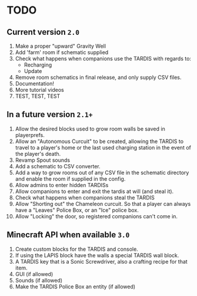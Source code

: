 # TODO
## Current version `2.0`
1. Make a proper "upward" Gravity Well
2. Add 'farm' room if schematic supplied
3. Check what happens when companions use the TARDIS with regards to:
   - Recharging
   - Update
4. Remove room schematics in final release, and only supply CSV files.
5. Documentation!
6. More tutorial videos
7. TEST, TEST, TEST

## In a future version `2.1+`
1. Allow the desired blocks used to grow room walls be saved in playerprefs.
2. Allow an "Autonomous Curcuit" to be created, allowing the TARDIS to travel to a player's home or the last used charging station in the event of the player's death.
3. Revamp Spout sounds
4. Add a schematic to CSV converter.
5. Add a way to grow rooms out of any CSV file in the schematic directory and enable the room if supplied in the config.
6. Allow admins to enter hidden TARDISs
7. Allow companions to enter and exit the tardis at will (and steal it).
8. Check what happens when companions steal the TARDIS
9. Allow "Shorting out" the Chameleon curcuit. So that a player can always have a "Leaves" Police Box, or an "Ice" police box.
10. Allow "Locking" the door, so registered companions can't come in.

## Minecraft API when available `3.0`
1. Create custom blocks for the TARDIS and console.
2. If using the LAPIS block have the walls a special TARDIS wall block.
3. A TARDIS key that is a Sonic Screwdriver, also a crafting recipe for that item.
4. GUI (if allowed)
5. Sounds (if allowed)
6. Make the TARDIS Police Box an entity (if allowed)
